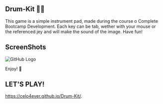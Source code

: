 ## Drum-Kit 🥁🎶

This game is a simple instrument pad, made during the course o Complete Bootcamp Development. Each key can be tab, wether with your mouse or the referenced jey and will make the sound of the image. Have fun!

## ScreenShots

![GitHub Logo](/images/drum.gif)

Enjoy! 🎉

## LET'S PLAY!

https://celo4ever.github.io/Drum-Kit/.
